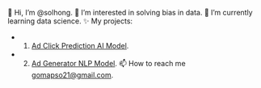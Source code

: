 👋 Hi, I’m @solhong. 
👀 I’m interested in solving bias in data. 
🌱 I’m currently learning data science. 
✨ My projects:  
- 1. [Ad Click Prediction AI Model](https://github.com/solhong/solhong/blob/main/clickpredictionAI.md).  
- 2. [Ad Generator NLP Model](https://github.com/solhong/solhong/blob/main/adgenerator.md). 
📫 How to reach me gomapso21@gmail.com. 

<!---
solhong/solhong is a ✨ special ✨ repository because its `README.md` (this file) appears on your GitHub profile.
You can click the Preview link to take a look at your changes.
--->
